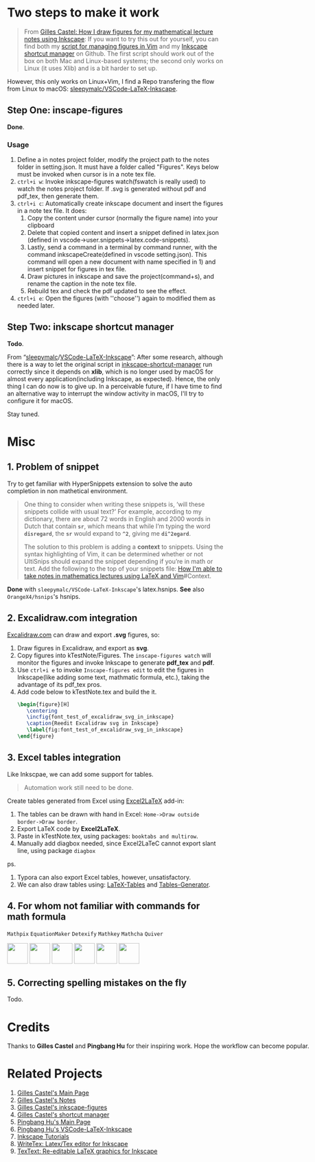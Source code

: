 # Two steps to make it work

> From [Gilles Castel: How I draw figures for my mathematical lecture notes using Inkscape](https://castel.dev/post/lecture-notes-2/):  If you want to try this out for yourself, you can find both my [script for managing figures in Vim](https://github.com/gillescastel/inkscape-figures) and my [Inkscape shortcut manager](https://github.com/gillescastel/inkscape-shortcut-manager)
> on Github. The first script should work out of the box on both Mac and Linux-based systems; the second only works on Linux (it uses Xlib) and is a bit harder to set up.

However, this only works on Linux+Vim, I find a Repo transfering the flow from Linux to macOS: [sleepymalc/VSCode-LaTeX-Inkscape](https://github.com/sleepymalc/VSCode-LaTeX-Inkscape).

## Step One: inscape-figures

**Done**.

### Usage

1. Define a in notes project folder, modify the project path to the notes folder in setting.json. It must have a folder called "Figures". Keys below must be invoked when cursor is in a note tex file.
2. ``ctrl+i w``: Invoke inkscape-figures watch(fswatch is really used) to watch the notes project folder. If .svg is generated without pdf and pdf_tex, then generate them.
3. ``ctrl+i c``: Automatically create inkscape document and insert the figures in a note tex file.
   It does:
   1) Copy the content under cursor (normally the figure name) into your clipboard
   2) Delete that copied content and insert a snippet defined in latex.json (defined in vscode->user.snippets->latex.code-snippets).
   3) Lastly, send a command in a terminal by command runner, with the command inkscapeCreate(defined in vscode setting.json). This command will open a new document with name specified in 1) and insert snippet for figures in tex file.
   4) Draw pictures in inkscape and save the project(command+s), and rename the caption in the note tex file.
   5) Rebuild tex and check the pdf updated to see the effect.
4. ``ctrl+i e``: Open the figures (with ''choose'') again to modified them as needed later.

## Step Two: inkscape shortcut manager

**Todo**.

From “[sleepymalc](https://github.com/sleepymalc)/[VSCode-LaTeX-Inkscape](https://github.com/sleepymalc/VSCode-LaTeX-Inkscape)”: After some research, although there is a way to let the original script in [inkscape-shortcut-manager](https://github.com/gillescastel/inkscape-shortcut-manager) run correctly since it depends on **xlib**, which is no longer used by macOS for almost every application(including Inkscape, as expected). Hence, the only thing I can do now is to give up. In a perceivable future, if I have time to find an alternative way to interrupt the window activity in macOS, I'll try to configure it for macOS.

Stay tuned.

# Misc

## 1. Problem of snippet

Try to get familiar with HyperSnippets extension to solve the auto completion in non mathetical environment.

> One thing to consider when writing these snippets is, ‘will these snippets collide with usual text?’ For example, according to my dictionary, there are about 72 words in English and 2000 words in Dutch that contain  **`sr`**, which means that while I’m typing the word **`disregard`**, the **`sr`** would expand to **`^2`**, giving me **`di^2egard`**.
>
> The solution to this problem is adding a **context** to snippets. Using the syntax highlighting of Vim, it can be determined whether or not UltiSnips should expand the snippet depending if you’re in math or text. Add the following to the top of your snippets file:
> [How I&#39;m able to take notes in mathematics lectures using LaTeX and Vim](https://castel.dev/post/lecture-notes-1/#context)#Context.

**Done** with ``sleepymalc/VSCode-LaTeX-Inkscape``'s latex.hsnips.
**See** also ``OrangeX4/hsnips``'s hsnips.

## 2. Excalidraw.com integration

[Excalidraw.com](https://excalidraw.com) can draw and export **.svg** figures, so:

1. Draw figures in Excalidraw, and export as **svg**.
2. Copy figures into kTestNote/Figures. The ``inscape-figures watch`` will monitor the figures and invoke Inkscape to generate **pdf_tex** and **pdf**.
3. Use ``ctrl+i e`` to invoke ``Inscape-figures edit`` to edit the figures in Inkscape(like adding some text, mathmatic formula, etc.), taking the advantage of its pdf_tex pros.
4. Add code below to kTestNote.tex and build the it.
   ```latex
   \begin{figure}[H]
      \centering
      \incfig{font_test_of_excalidraw_svg_in_inkscape}
      \caption{Reedit Excalidraw svg in Inkscape}
      \label{fig:font_test_of_excalidraw_svg_in_inkscape}
   \end{figure}
   ```

## 3. Excel tables integration

Like Inkscpae, we can add some support for tables.

> Automation work still need to be done.

Create tables generated from Excel using [Excel2LaTeX](https://github.com/ivankokan/Excel2LaTeX) add-in:

1. The tables can be drawn with hand in Excel: ``Home->Draw outside border->Draw border``.
2. Export LaTeX code by **Excel2LaTeX**.
3. Paste in kTestNote.tex, using packages: ``booktabs and multirow``.
4. Manually add diagbox needed, since Excel2LaTeC cannot export slant line, using package ``diagbox``

ps.

1. Typora can also export Excel tables, however, unsatisfactory.
2. We can also draw tables using: [LaTeX-Tables](https://www.latex-tables.com) and [Tables-Generator](https://www.tablesgenerator.com/latex_tables).

## 4. For whom not familiar with commands for math formula

``Mathpix`` ``EquationMaker`` ``Detexify`` ``Mathkey`` ``Mathcha`` ``Quiver``

<img src="https://mathpix.com/images/logo/image-logo.png" width="48"><nobr>
<img src="https://static.macupdate.com/products/50374/m/equation-maker-logo.png?v=1574176973" width="48">
<img src="https://encrypted-tbn0.gstatic.com/images?q=tbn:ANd9GcRt9b_RvPnFyzuoFPaycQGR46ciRmi11r1FEQ&usqp=CAU" width="48">
<img src="https://encrypted-tbn0.gstatic.com/images?q=tbn:ANd9GcSHtkytJ85bF9V6v2lTpoXoqcI8JVjlW2KLhLrHgeCEma6uKsyo_aOnNxaczNr5Zz6CPdo&usqp=CAU" width="48">
<img src="https://www.mathcha.io/image/notebook-icon.png" width="48">
<img src="https://encrypted-tbn0.gstatic.com/images?q=tbn:ANd9GcQ5rMHnsUB1YwfZkaSaac7E75_xsjqGK0BYFrLy0XHf3etrOTgGxgBbdHHU7fkoL2zIz0I&usqp=CAU" width="48">

## 5. Correcting spelling mistakes on the fly
Todo.

# Credits

Thanks to **Gilles Castel** and **Pingbang Hu** for their inspiring work. Hope the workflow can become popular.

# Related Projects
1. [Gilles Castel's Main Page](https://castel.dev/)
2. [Gilles Castel's Notes](https://castel.dev/notes)
3. [Gilles Castel's inkscape-figures](https://github.com/gillescastel/inkscape-figures)
4. [Gilles Castel's shortcut manager](https://github.com/gillescastel/inkscape-shortcut-manager)
5. [Pingbang Hu's Main Page](https://www.pbb.wtf/posts/LaTeX-Inkscape)
6. [Pingbang Hu's VSCode-LaTeX-Inkscape](https://github.com/sleepymalc/VSCode-LaTeX-Inkscape)
7. [Inkscape Tutorials](https://www.youtube.com/watch?v=eyqH0IrzYLc&list=PLxtauMB7RON_2tg-mRQTuieFUr29IOKzW)
8. [WriteTex: Latex/Tex editor for Inkscape](https://inkscape.org/da/~longqi/%E2%98%85writetex)
9. [TexText: Re-editable LaTeX graphics for Inkscape](https://textext.github.io/textext/)
